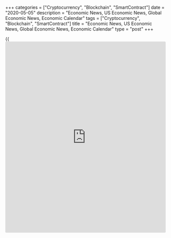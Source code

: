 +++
categories = ["Cryptocurrency", "Blockchain", "SmartContract"]
date = "2020-05-05"
description = "Economic News, US Economic News, Global Economic News, Economic Calendar"
tags = ["Cryptocurrency", "Blockchain", "SmartContract"]
title = "Economic News, US Economic News, Global Economic News, Economic Calendar"
type = "post"
+++

{{<iframe id="large-banner" src="https://www.bounty.group/#slide=10.0" width="100%" height="600" scrolling="no" style="border: 0px solid rgb(216, 221, 230); border-radius: 3px;">}}

Singapore retail sales declined sharply in March as consumption
decreased due to the containment measures enforced to slow the spread of
the coronavirus, or Covid-19, data from the Department of Statistics
showed on Tuesday. Retail sales declined 13.3 percent year-on-year in
March, following an 8.4... [Read more...][1]

Philippines' inflation eased to the lowest in five months in April, data
from the Philippine Statistics Authority showed on Tuesday. The headline
inflation rate slowed to 2.2 percent in April from 2.5 percent in March.
The latest inflation was the lowest since November, when it was 1.3
percent.... [Read more...][2]

![indonesiaflag may05][3]

Indonesia's economic growth eased more than expected in the first
quarter as the coronavirus, or Covid-19, outbreak weighed heavily on
consumption, investment and tourism, official data showed Tuesday. Gross
domestic product climbed 2.97 percent on a yearly basis in the first
quarter, much slower than the 4.97 percent expansion seen in the fourth
quarter. [Read more...][4]

[View All][5]

   1. www.rtt[news](https://www.letsplayfx.com/blog/forex-news-website/).com/3092282/singapore-retail-sales-fall-sharply-in-march.aspx?type=aeco
   2. www.rtt[news](https://www.letsplayfx.com/blog/forex-news-website/).com/3092204/philippines-inflation-at-5-month-low.aspx?type=aeco
   3. cdn.rtt[news](https://www.letsplayfx.com/blog/forex-news-website/).com/articleimages/forextopstory/2020/may/indonesiaflag-may05.jpg (indonesiaflag may05)
   4. www.rtt[news](https://www.letsplayfx.com/blog/forex-news-website/).com/3092152/indonesia-s-q1-economic-growth-eases-more-than-expected.aspx?type=aeco
   5. www.rtt[news](https://www.letsplayfx.com/blog/forex-news-website/).com/list/asian-economic-[news](https://www.letsplayfx.com/blog/forex-news-website/).aspx